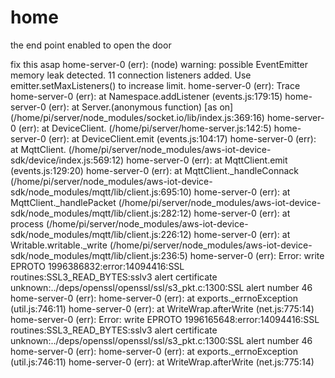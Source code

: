 # home
the end point enabled to open the door

fix this asap
home-server-0 (err): (node) warning: possible EventEmitter memory leak detected. 11 connection listeners added. Use emitter.setMaxListeners() to increase limit.
home-server-0 (err): Trace
home-server-0 (err):     at Namespace.addListener (events.js:179:15)
home-server-0 (err):     at Server.(anonymous function) [as on] (/home/pi/server/node_modules/socket.io/lib/index.js:369:16)
home-server-0 (err):     at DeviceClient.<anonymous> (/home/pi/server/home-server.js:142:5)
home-server-0 (err):     at DeviceClient.emit (events.js:104:17)
home-server-0 (err):     at MqttClient.<anonymous> (/home/pi/server/node_modules/aws-iot-device-sdk/device/index.js:569:12)
home-server-0 (err):     at MqttClient.emit (events.js:129:20)
home-server-0 (err):     at MqttClient._handleConnack (/home/pi/server/node_modules/aws-iot-device-sdk/node_modules/mqtt/lib/client.js:695:10)
home-server-0 (err):     at MqttClient._handlePacket (/home/pi/server/node_modules/aws-iot-device-sdk/node_modules/mqtt/lib/client.js:282:12)
home-server-0 (err):     at process (/home/pi/server/node_modules/aws-iot-device-sdk/node_modules/mqtt/lib/client.js:226:12)
home-server-0 (err):     at Writable.writable._write (/home/pi/server/node_modules/aws-iot-device-sdk/node_modules/mqtt/lib/client.js:236:5)
home-server-0 (err): Error: write EPROTO 1996386832:error:14094416:SSL routines:SSL3_READ_BYTES:sslv3 alert certificate unknown:../deps/openssl/openssl/ssl/s3_pkt.c:1300:SSL alert number 46
home-server-0 (err): 
home-server-0 (err):     at exports._errnoException (util.js:746:11)
home-server-0 (err):     at WriteWrap.afterWrite (net.js:775:14)
home-server-0 (err): Error: write EPROTO 1996165648:error:14094416:SSL routines:SSL3_READ_BYTES:sslv3 alert certificate unknown:../deps/openssl/openssl/ssl/s3_pkt.c:1300:SSL alert number 46
home-server-0 (err): 
home-server-0 (err):     at exports._errnoException (util.js:746:11)
home-server-0 (err):     at WriteWrap.afterWrite (net.js:775:14)

